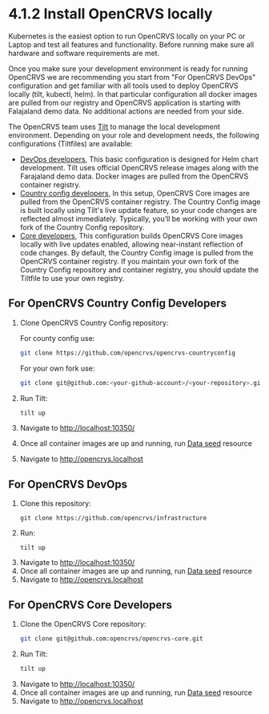 # 4.1.2 Install OpenCRVS locally

Kubernetes is the easiest option to run OpenCRVS locally on your PC or Laptop and test all features and functionality.
Before running make sure all hardware and software requirements are met.

Once you make sure your development environment is ready for running OpenCRVS we are recommending you start from "For OpenCRVS DevOps" configuration and get familiar with all tools used to deploy OpenCRVS locally (tilt, kubectl, helm). In that particular configuration all docker images are pulled from our registry and OpenCRVS application is starting with Falajaland demo data. No additional actions are needed from your side.


The OpenCRVS team uses [Tilt](https://tilt.dev/) to manage the local development environment. Depending on your role and development needs, the following configurations (Tiltfiles) are available:

- [DevOps developers](#for-opencrvs-devops), This basic configuration is designed for Helm chart development. Tilt uses official OpenCRVS release images along with the Farajaland demo data. Docker images are pulled from the OpenCRVS container registry.
- [Country config developers](#for-opencrvs-country-config-developers), In this setup, OpenCRVS Core images are pulled from the OpenCRVS container registry. The Country Config image is built locally using Tilt's live update feature, so your code changes are reflected almost immediately. Typically, you’ll be working with your own fork of the Country Config repository.
- [Core developers](#for-opencrvs-core-developers), This configuration builds OpenCRVS Core images locally with live updates enabled, allowing near-instant reflection of code changes. By default, the Country Config image is pulled from the OpenCRVS container registry. If you maintain your own fork of the Country Config repository and container registry, you should update the Tiltfile to use your own registry.

## For OpenCRVS Country Config Developers

1. Clone OpenCRVS Country Config repository:
    
    For county config use:
    ```bash
    git clone https://github.com/opencrvs/opencrvs-countryconfig
    ```
    For your own fork use:
    ```bash
    git clone git@github.com:<your-github-account>/<your-repository>.git
    ```
2. Run Tilt:
    ```bash
    tilt up
    ```
3. Navigate to [http://localhost:10350/](http://localhost:10350/)
4. Once all container images are up and running, run [Data seed](#initial-data-seeding-with-tilt) resource
5. Navigate to http://opencrvs.localhost


## For OpenCRVS DevOps

1. Clone this repository:
   ```
   git clone https://github.com/opencrvs/infrastructure
   ```
2. Run:
   ```
   tilt up
   ```
3. Navigate to [http://localhost:10350/](http://localhost:10350/)
4. Once all container images are up and running, run [Data seed](#initial-data-seeding-with-tilt) resource
5. Navigate to http://opencrvs.localhost


## For OpenCRVS Core Developers

1. Clone the OpenCRVS Core repository:
    ```bash
    git clone git@github.com:opencrvs/opencrvs-core.git
    ```
2. Run Tilt:
    ```bash
    tilt up
    ```
3. Navigate to [http://localhost:10350/](http://localhost:10350/)
4. Once all container images are up and running, run [Data seed](#initial-data-seeding-with-tilt) resource
5. Navigate to http://opencrvs.localhost
